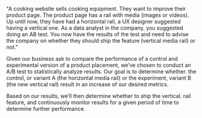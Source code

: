 "A cooking website sells cooking equipment. They want to improve their product page. The product page has a rail with media (images or videos). Up until now, they have had a horizontal rail, a UX designer suggested having a vertical one. As a data analyst in the company, you suggested doing an AB test. You now have the results of the test and need to advise the company on whether they should ship the feature (vertical media rail) or not."

Given our business ask to compare the performance of a control and experimental version of a product placement, we’ve chosen to conduct an A/B test to statistically analyze results. Our goal is to determine whether. the control, or variant A (the horizontal media rail) or the experiment, variant B (the new vertical rail) result in an increase of our desired metrics. 

Based on our results, we’ll  then determine whether to ship the vertical. rail feature, and continuously monitor results for a given period of time to determine further  performance.
